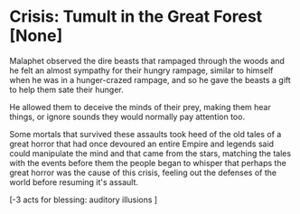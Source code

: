 # Crisis: Tumult in the Great Forest [None]

Malaphet observed the dire beasts that rampaged through the woods and he felt an almost sympathy for their hungry rampage, similar to himself when he was in a hunger-crazed rampage, and so he gave the beasts a gift to help them sate their hunger.

He allowed them to deceive the minds of their prey, making them hear things, or ignore sounds they would normally pay attention too.

Some mortals that survived these assaults took heed of the old tales of a great horror that had once devoured an entire Empire and legends said could manipulate the mind and that came from the stars, matching the tales with the events before them the people began to whisper that perhaps the great horror was the cause of this crisis, feeling out the defenses of the world before resuming it's assault.

\[-3 acts for blessing: auditory illusions \]
